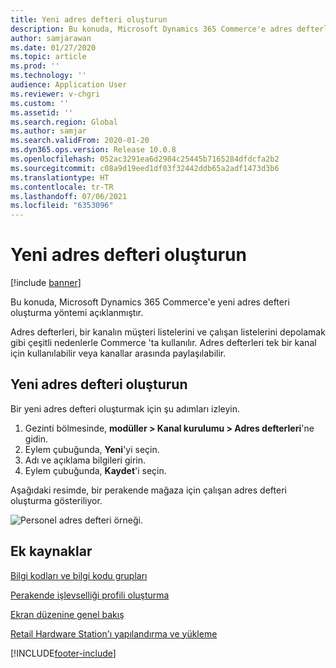 ```yaml
---
title: Yeni adres defteri oluşturun
description: Bu konuda, Microsoft Dynamics 365 Commerce'e adres defterleri oluşturma yöntemi açıklanmıştır.
author: samjarawan
ms.date: 01/27/2020
ms.topic: article
ms.prod: ''
ms.technology: ''
audience: Application User
ms.reviewer: v-chgri
ms.custom: ''
ms.assetid: ''
ms.search.region: Global
ms.author: samjar
ms.search.validFrom: 2020-01-20
ms.dyn365.ops.version: Release 10.0.8
ms.openlocfilehash: 052ac3291ea6d2984c25445b7165284dfdcfa2b2
ms.sourcegitcommit: c08a9d19eed1df03f32442ddb65a2adf1473d3b6
ms.translationtype: HT
ms.contentlocale: tr-TR
ms.lasthandoff: 07/06/2021
ms.locfileid: "6353096"
---
```

# <a name="create-new-address-book"></a>Yeni adres defteri oluşturun

[!include [banner](includes/banner.md)]

Bu konuda, Microsoft Dynamics 365 Commerce'e yeni adres defteri oluşturma yöntemi açıklanmıştır.

Adres defterleri, bir kanalın müşteri listelerini ve çalışan listelerini depolamak gibi çeşitli nedenlerle Commerce 'ta kullanılır. Adres defterleri tek bir kanal için kullanılabilir veya kanallar arasında paylaşılabilir.

## <a name="create-a-new-address-book"></a>Yeni adres defteri oluşturun

Bir yeni adres defteri oluşturmak için şu adımları izleyin.
 
1. Gezinti bölmesinde, **modüller \> Kanal kurulumu \> Adres defterleri**'ne gidin.
1. Eylem çubuğunda, **Yeni**'yi seçin.
1. Adı ve açıklama bilgileri girin.
1. Eylem çubuğunda, **Kaydet**'i seçin.

Aşağıdaki resimde, bir perakende mağaza için çalışan adres defteri oluşturma gösteriliyor.

![Personel adres defteri örneği.](media/address-books.png)

## <a name="additional-resources"></a>Ek kaynaklar

[Bilgi kodları ve bilgi kodu grupları](info-codes-retail.md)           

[Perakende işlevselliği profili oluşturma](retail-functionality-profile.md)      

[Ekran düzenine genel bakış](pos-screen-layouts.md)       

[Retail Hardware Station'ı yapılandırma ve yükleme](retail-hardware-station-configuration-installation.md)  


[!INCLUDE[footer-include](../includes/footer-banner.md)]
